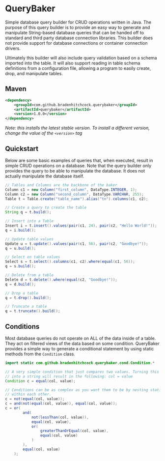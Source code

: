 # QueryBaker
Simple database query builder for CRUD operations written in Java. The purpose of this query builder is to provide an easy way to generate and manipulate String-based database queries that can be handed off to standard and third party database connection libraries. This builder does not provide support for database connections or container connection drivers.

Ultimately this builder will also include query validation based on a schema imported into the table. It will also support reading in table schema definitions from a configuration file, allowing a program to easily create, drop, and manipulate tables.

## Maven
```xml
<dependency>
    <groupId>com.github.bradenhitchcock.querybaker</groupId>
    <artifactId>querybaker</artifactId>
    <version>1.0.0</version>
</dependency>
```

*Note: this installs the latest stable version. To install a different version, change the value of the `<version>` tag*

## Quickstart
Below are some basic examples of queries that, when executed, result in simple CRUD operations on a database. Note that the query builder only provides the query to be able to manipulate the database. It does not actually manipulate the database itself.

```java
// Tables and Columns are the backbone of the baker
Column c1 = new Column("first_column", DataType.INTEGER, 1);
Column c2 = new Column("second_column", DataType.VARCHAR, 255);
Table t = Table.create("table_name").alias("tn").columns(c1, c2);

// Create a query to create the table
String q = t.build();

// Insert into a Table
Insert i = t.insert().values(pair(c1, 24), pair(c2, "Hello World!"));
q = i.build();

// Update table values
Update u = t.update().values(pair(c1, 56), pair(c2, "Goodbye!"));
q = u.build();

// Select on table values
Select s = t.select().columns(c1, c2).where(equal(c1, 56));
q = s.build();

// Delete from a table
Delete d = t.delete().where(equal(c2, "Goodbye!"));
q = d.build();

// Drop a table
q = t.drop().build();

// Truncate a table
q = t.truncate().build();
```

## Conditions
Most database queries do not operate on ALL of the data inside of a table. They act on filtered views of the data based on some condition. QueryBaker provides a simple way to generate a conditional statement by using static methods from the `Condition` class.

```java
import static com.github.bradenhitchcock.querybaker.cond.Condition.*

// A very simple condition that just compares two values. Turning this condition 
// into a string will result in the following: col = value
Condition c = equal(col, value);

// Conditions can be as complex as you want them to be by nesting static calls 
// within each other. 
c = not(equal(col, value));
c = and(not(equal(col, value)), equal(col, value));
c = or(
        and(
            not(lessThan(col, value)), 
            equal(col, value), 
            or(
                greaterThanOrEqual(col, value), 
                equal(col, value)
            )
        ),
        equal(col, value)
    );
```